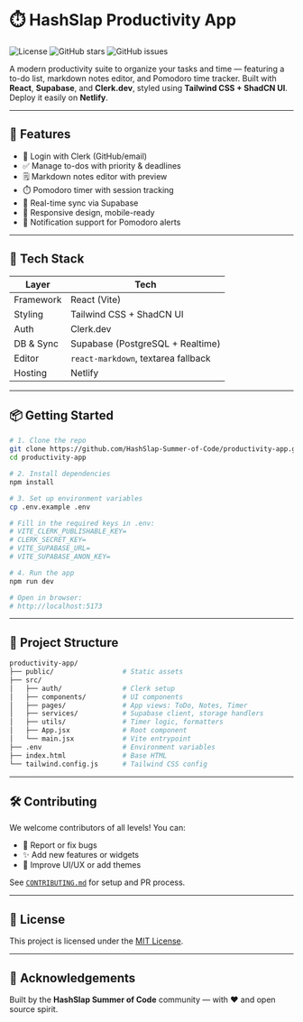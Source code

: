 
# ⏱️ HashSlap Productivity App

![License](https://img.shields.io/badge/license-MIT-brightgreen)
![GitHub stars](https://img.shields.io/github/stars/HashSlap-Summer-of-Code/productivity-app)
![GitHub issues](https://img.shields.io/github/issues/HashSlap-Summer-of-Code/productivity-app)

A modern productivity suite to organize your tasks and time — featuring a to-do list, markdown notes editor, and Pomodoro time tracker. Built with **React**, **Supabase**, and **Clerk.dev**, styled using **Tailwind CSS + ShadCN UI**. Deploy it easily on **Netlify**.

---

## 🚀 Features

- 🔐 Login with Clerk (GitHub/email)
- ✅ Manage to-dos with priority & deadlines
- 🗒️ Markdown notes editor with preview
- ⏱️ Pomodoro timer with session tracking
- 🔄 Real-time sync via Supabase
- 📱 Responsive design, mobile-ready
- 🔔 Notification support for Pomodoro alerts

---

## 🧱 Tech Stack

| Layer         | Tech                              |
|---------------|------------------------------------|
| Framework     | React (Vite)                      |
| Styling       | Tailwind CSS + ShadCN UI           |
| Auth          | Clerk.dev                          |
| DB & Sync     | Supabase (PostgreSQL + Realtime)   |
| Editor        | `react-markdown`, textarea fallback|
| Hosting       | Netlify                            |

---

## 📦 Getting Started

```bash
# 1. Clone the repo
git clone https://github.com/HashSlap-Summer-of-Code/productivity-app.git
cd productivity-app

# 2. Install dependencies
npm install

# 3. Set up environment variables
cp .env.example .env

# Fill in the required keys in .env:
# VITE_CLERK_PUBLISHABLE_KEY=
# CLERK_SECRET_KEY=
# VITE_SUPABASE_URL=
# VITE_SUPABASE_ANON_KEY=

# 4. Run the app
npm run dev

# Open in browser:
# http://localhost:5173
````

---

## 📁 Project Structure

```bash
productivity-app/
├── public/                 # Static assets
├── src/
│   ├── auth/               # Clerk setup
│   ├── components/         # UI components
│   ├── pages/              # App views: ToDo, Notes, Timer
│   ├── services/           # Supabase client, storage handlers
│   ├── utils/              # Timer logic, formatters
│   ├── App.jsx             # Root component
│   └── main.jsx            # Vite entrypoint
├── .env                    # Environment variables
├── index.html              # Base HTML
└── tailwind.config.js      # Tailwind CSS config
```

---

## 🛠 Contributing

We welcome contributors of all levels! You can:

* 🐞 Report or fix bugs
* ✨ Add new features or widgets
* 🎨 Improve UI/UX or add themes

See [`CONTRIBUTING.md`](CONTRIBUTING.md) for setup and PR process.

---

## 📜 License

This project is licensed under the [MIT License](LICENSE).

---

## 🙌 Acknowledgements

Built by the **HashSlap Summer of Code** community — with ❤️ and open source spirit.


